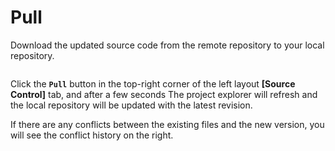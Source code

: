 # Pull

Download the updated source code from the remote repository to your local repository.

<figure><img src="https://help.goorm.io/~gitbook/image?url=https%3A%2F%2F2181851870-files.gitbook.io%2F%7E%2Ffiles%2Fv0%2Fb%2Fgitbook-x-prod.appspot.com%2Fo%2Fspaces%252F-Lq-Q9LciN1X9EABxGkt%252Fuploads%252FUl8ipIS5qav0g43LiuXW%252Fimage.png%3Falt%3Dmedia%26token%3Df046eea1-0828-4656-a5dc-e391cb00d183&#x26;width=768&#x26;dpr=4&#x26;quality=100&#x26;sign=d067ddbc&#x26;sv=2" alt=""><figcaption></figcaption></figure>

Click the **`Pull`** button in the top-right corner of the left layout **\[Source Control]** tab, and after a few seconds The project explorer will refresh and the local repository will be updated with the latest revision.

If there are any conflicts between the existing files and the new version, you will see the conflict history on the right.
